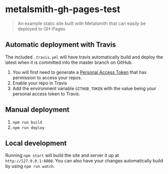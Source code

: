 # metalsmith-gh-pages-test

> An example static site built with Metalsmith that can easily be deployed to GH-Pages

## Automatic deployment with Travis

The included `.travis.yml` will have travis automatically build and deploy the latest when it is committed into the master branch on GitHub.

1. You will first need to generate a [Personal Access Token](https://github.com/settings/tokens) that has permission to access your repos.
2. Enable your repo in Travis
3. Add the environment variable `GITHUB_TOKEN` with the value being your personal access token to Travis.

## Manual deployment

1. `npm run build`
2. `npm run deploy`

## Local development

Running `npm start` will build the site and server it up at `http://127.0.0.1:8080`. You can also have your changes automatically build by using `npm run watch`.
